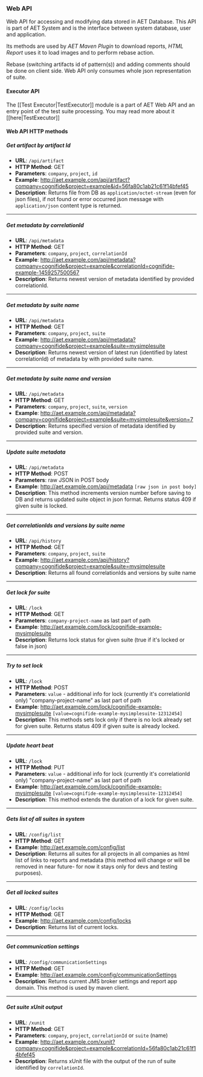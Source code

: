 ### Web API

Web API for accessing and modifying data stored in AET Database. This API is part of AET System and is the interface between system database, user and application.

Its methods are used by *AET Maven Plugin* to download reports, *HTML Report* uses it to load images and to perform rebase action.

Rebase (switching artifacts id of pattern(s)) and adding comments should be done on client side. Web API only consumes whole json representation of suite.

#### Executor API
The [[Test Executor|TestExecutor]] module is a part of AET Web API and an
entry point of the test suite processing. You may read more about it [[here|TestExecutor]]


#### Web API HTTP methods

##### Get artifact by artifact Id
* **URL**: `/api/artifact`
* **HTTP Method**: GET
* **Parameters**: `company`, `project`, `id`
* **Example**: http://aet.example.com/api/artifact?company=cognifide&project=example&id=56fa80c1ab21c61f14bfef45
* **Description**: Returns file from DB as `application/octet-stream` (even for json files), if not found or error occurred json message with `application/json` content type is returned.

--------
##### Get metadata by correlationId
* **URL**: `/api/metadata`
* **HTTP Method**: GET
* **Parameters**: `company`, `project`, `correlationId` 
* **Example**: http://aet.example.com/api/metadata?company=cognifide&project=example&correlationId=cognifide-example-1459257500567 
* **Description**: Returns newest version of metadata identified by provided correlationId.

--------
##### Get metadata by suite name
* **URL**: `/api/metadata`
* **HTTP Method**: GET
* **Parameters**: `company`, `project`, `suite` 
* **Example**: http://aet.example.com/api/metadata?company=cognifide&project=example&suite=mysimplesuite 
* **Description**: Returns newest version of latest run (identified by latest correlationId) of metadata by with provided suite name.

--------
##### Get metadata by suite name and version
* **URL**: `/api/metadata`
* **HTTP Method**: GET
* **Parameters**: `company`, `project`, `suite`, `version` 
* **Example**: http://aet.example.com/api/metadata?company=cognifide&project=example&suite=mysimplesuite&version=7
* **Description**: Returns specified version of metadata identified by provided suite and version.

--------
##### Update suite metadata
* **URL**: `/api/metadata`
* **HTTP Method**: POST
* **Parameters**: raw JSON in POST body
* **Example**: http://aet.example.com/api/metadata `[raw json in post body]`
* **Description**: This method increments version number before saving to DB and returns updated suite object in json format. Returns status 409 if given suite is locked.

--------
##### Get correlationIds and versions by suite name
* **URL**: `/api/history`
* **HTTP Method**: GET
* **Parameters**: `company`, `project`, `suite`
* **Example**: http://aet.example.com/api/history?company=cognifide&project=example&suite=mysimplesuite
* **Description**: Returns all found correlationIds and versions by suite name

--------
##### Get lock for suite
* **URL**: `/lock`
* **HTTP Method**: GET
* **Parameters**: `company-project-name` as last part of path 
* **Example**: http://aet.example.com/lock/cognifide-example-mysimplesuite 
* **Description**: Returns lock status for given suite (true if it's locked or false in json)

--------
##### Try to set lock
* **URL**: `/lock`
* **HTTP Method**: POST
* **Parameters**: `value` - additional info for lock (currently it's correlationId only) "company-project-name" as last part of path 
* **Example**: http://aet.example.com/lock/cognifide-example-mysimplesuite `[value=cognifide-example-mysimplesuite-12312454]`
* **Description**: This methods sets lock only if there is no lock already set for given suite. Returns status 409 if given suite is already locked.

--------
##### Update heart beat
* **URL**: `/lock`
* **HTTP Method**: PUT
* **Parameters**: `value` - additional info for lock (currently it's correlationId only) "company-project-name" as last part of path 
* **Example**: http://aet.example.com/lock/cognifide-example-mysimplesuite `[value=cognifide-example-mysimplesuite-12312454]` 
* **Description**: This method extends the duration of a lock for given suite.
 
--------
##### Gets list of all suites in system
* **URL**: `/config/list`
* **HTTP Method**: GET
* **Example**: http://aet.example.com/config/list 
* **Description**: Returns all suites for all projects in all companies as html list of links to reports and metadata (this method will change or will be removed in near future- for now it stays only for devs and testing purposes).
 
--------
##### Get all locked suites
* **URL**: `/config/locks`
* **HTTP Method**: GET
* **Example**: http://aet.example.com/config/locks 
* **Description**: Returns list of current locks.
 
--------
##### Get communication settings
* **URL**: `/config/communicationSettings`
* **HTTP Method**: GET
* **Example**: http://aet.example.com/config/communicationSettings 
* **Description**: Returns current JMS broker settings and report app domain. This method is used by maven client.

--------
##### Get suite xUnit output
* **URL**: `/xunit`
* **HTTP Method**: GET
* **Parameters**: `company`, `project`, `correlationId` or `suite` (name)
* **Example**: http://aet.example.com/xunit?company=cognifide&project=example&correlationId=56fa80c1ab21c61f14bfef45
* **Description**: Returns xUnit file with the output of the run of suite identified by `correlationId`.
